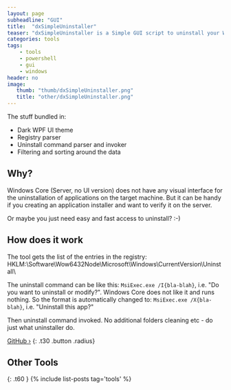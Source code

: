 ```yaml
---
layout: page
subheadline: "GUI"
title:  "dxSimpleUninstaller"
teaser: "dxSimpleUninstaller is a Simple GUI script to uninstall your Windows applications. The tool contains ~100 lines of code, written in PowerShell. "
categories: tools
tags:
    - tools
    - powershell
    - gui
    - windows
header: no
image:
   thumb: "thumb/dxSimpleUninstaller.png"
   title: "other/dxSimpleUninstaller.png"
---
```


The stuff bundled in:

- Dark WPF UI theme
- Registry parser
- Uninstall command parser and invoker
- Filtering and sorting around the data

## Why?
Windows Core (Server, no UI version) does not have any visual interface for the uninstallation of applications on the target machine. But it can be handy if you creating an application installer and want to verify it on the server.

Or maybe you just need easy and fast access to uninstall? :-)

## How does it work
The tool gets the list of the entries in the registry: HKLM:\Software\Wow6432Node\Microsoft\Windows\CurrentVersion\Uninstall\

The uninstall command can be like this: `MsiExec.exe /I{bla-blah}`, i.e. "Do you want to uninstall or modify?". Windows Core does not like it and runs nothing. So the format is automatically changed to: `MsiExec.exe /X{bla-blah}`,  i.e. "Uninstall this app?"

Then uninstall command invoked. No additional folders cleaning etc - do just what uninstaller do.


[GitHub ›](https://github.com/DeXP/dxSimpleUninstaller)
{: .t30 .button .radius}


## Other Tools
{: .t60 }
{% include list-posts tag='tools' %}